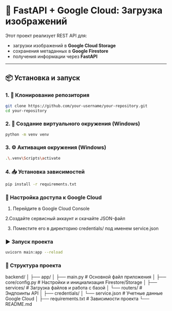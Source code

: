 # 🚀 FastAPI + Google Cloud: Загрузка изображений

Этот проект реализует REST API для:

- загрузки изображений в **Google Cloud Storage**
- сохранения метаданных в **Google Firestore**
- получения информации через **FastAPI**

---

## 📦 Установка и запуск

### 1. 🔁 Клонирование репозитория

```bash
git clone https://github.com/your-username/your-repository.git
cd your-repository
```

### 2. 🧪 Создание виртуального окружения (Windows)

```bash
python -m venv venv
```

### 3. ⚙️ Активация окружения (Windows)

```bash
.\.venv\Scripts\activate
```

### 4. 📥 Установка зависимостей

```bash
pip install -r requirements.txt
```

### 🔐 Настройка доступа к Google Cloud
1. Перейдите в Google Cloud Console

2.Создайте сервисный аккаунт и скачайте JSON-файл

3. Поместите его в директорию credentials/ под именем service.json


### ▶️ Запуск проекта
```bash
uvicorn main:app --reload
```

### 🧭 Структура проекта
backend/
│
├── app/
│   ├── main.py              # Основной файл приложения
│   ├── core/config.py       # Настройки и инициализация Firestore/Storage
│   ├── services/            # Загрузка файлов и работа с базой
│   └── routers/             # Эндпоинты API
│
├── credentials/
│   └── service.json         # Учетные данные Google Cloud
│
├── requirements.txt         # Зависимости проекта
└── README.md